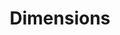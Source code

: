 ---
layout: default
bigquery: https://console.cloud.google.com/bigquery?p=covid-19-dimensions-ai&page=table&d=data&t=publications
contributors: Digital Science, https://www.digital-science.com/
cost: Free for personal, non-commercial use.
description: Dimensions contains more than 100 million publications, ranging from
  articles published in scholarly journals, books and book chapters, to preprints
  and conference proceedings. All publications are contextualized with linked data
  sets, funding, publications, patents, clinical trials, and policy documents. You
  can also view associated categories, funders, institutions, and researcher profiles.
documentation: https://docs.dimensions.ai/bigquery/index.html
last_edit: Mon, 04 Apr 2022 19:04:00 GMT
location: https://www.dimensions.ai/products/free/
maintained_by: Digital Science, https://www.digital-science.com/
schema_fields: '[''current_assignee_orgs'', ''description'', ''funding_details'',
  ''category_hrcs_hc'', ''resulting_publication_doi'', ''category_rcdc'', ''research_org_city_names'',
  ''associated_publication_pmid'', ''research_org_country_names'', ''funding_aud'',
  ''funding_jpy'', ''pmid'', ''filing_year'', ''publisher'', ''isbn'', ''journal_lists'',
  ''legal_events'', ''metrics'', ''start_date'', ''priority_date'', ''embargo_date'',
  ''funding_currency'', ''funder_org_acronyms'', ''repository_url'', ''brief_title'',
  ''funder_org_cities'', ''gender'', ''conditions'', ''jurisdiction'', ''wikipedia_url'',
  ''acronym'', ''phase'', ''funding_eur'', ''cited_by_ids'', ''date_online'', ''assignee_orgs'',
  ''conference'', ''categories'', ''category_icrp_ct'', ''funder_org_state_codes'',
  ''granted_date'', ''aliases'', ''original_assignee_countries'', ''associated_publication_id'',
  ''proceedings_title'', ''pages'', ''category_uoa'', ''expiration_date'', ''eisbn'',
  ''funder_countries'', ''links'', ''established'', ''journal'', ''grant_number'',
  ''active_years'', ''parent_id'', ''open_access_categories'', ''types'', ''research_org_cities'',
  ''funding_cad'', ''investigators'', ''original_title'', ''acronyms'', ''family_id'',
  ''supporting_grant_ids'', ''license'', ''repository_id'', ''funder_org'', ''application_number'',
  ''current_assignee'', ''labels'', ''original_assignee'', ''type'', ''citations_count'',
  ''book_title'', ''start_year'', ''date'', ''end_date'', ''publication_year'', ''interventions'',
  ''altmetrics'', ''repository_name'', ''registry'', ''funding_nzd'', ''inventor_names'',
  ''funding_chf'', ''current_assignee_countries'', ''family_count'', ''filing_status'',
  ''resulting_publication_ids'', ''funder_org_countries'', ''address'', ''research_orgs'',
  ''abstract'', ''kind'', ''research_org_state_codes'', ''category_bra'', ''date_modified'',
  ''concepts'', ''original_assignee_orgs'', ''associated_publication_arxiv_id'', ''category_for'',
  ''relationships'', ''mesh_terms'', ''research_org_countries'', ''associated_grant_ids'',
  ''external_ids'', ''date_imported_gbq'', ''cpc'', ''citations'', ''id'', ''linkout'',
  ''patent_ids'', ''editors'', ''source_id'', ''funding_usd'', ''issue'', ''open_access_categories_v2'',
  ''email_address'', ''mesh_headings'', ''volume'', ''family_members_ids'', ''acknowledgements'',
  ''funding_cny'', ''reference_ids'', ''subtitles'', ''assignee_countries'', ''year'',
  ''associated_publication_doi'', ''book_series_title'', ''original_abstract'', ''status'',
  ''end_year'', ''priority_year'', ''publication_ids'', ''category_sdg'', ''authors'',
  ''pmcid'', ''legal_status'', ''research_org_state_names'', ''filing_date'', ''ipcr'',
  ''category_hra'', ''title'', ''granted_year'', ''date_inserted'', ''language'',
  ''doi'', ''name'', ''funding_amount'', ''category_hrcs_rac'', ''researcher_ids'',
  ''expiration_year'', ''arxiv_id'', ''category_icrp_cso'', ''date_normal'', ''funder_orgs'',
  ''citation_string'', ''funding_gbp'', ''organisation_details'', ''publication_date'',
  ''created_date'', ''date_print'', ''foa_number'', ''clinical_trial_ids'']'
shortname: dimensions
tags:
- scholarly literature
- patents
- funding
- clinical trials
- academic profiles
terms_of_use: 'Use of both the Dimensions COVID-19 dataset and full Dimensions dataset
  are subject to the Dimensions Terms of use: https://www.dimensions.ai/policies-terms-legal '
title: Dimensions
uuid: dcff88bd-fe6b-4fdb-8159-809bf9d7bc1c
---